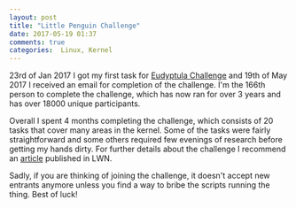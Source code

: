```yaml
---
layout: post
title: "Little Penguin Challenge"
date: 2017-05-19 01:37
comments: true
categories:  Linux, Kernel
---
```


23rd of Jan 2017 I got my first task for [Eudyptula Challenge](http://eudyptula-challenge.org/) and 19th of May 2017 I received an email for completion of the challenge. I'm the 166th person to complete the challenge, which has now ran for over 3 years and has over 18000 unique participants.  

Overall I spent 4 months completing the challenge, which consists of 20 tasks that cover many areas in the kernel. Some of the tasks were fairly straightforward and some others required few evenings of research before getting my hands dirty. For further details about the challenge I recommend an [article](https://lwn.net/Articles/599231/) published in LWN.

Sadly, if you are thinking of joining the challenge, it doesn't accept new entrants anymore unless you find a way to bribe the scripts running the thing. Best of luck!

